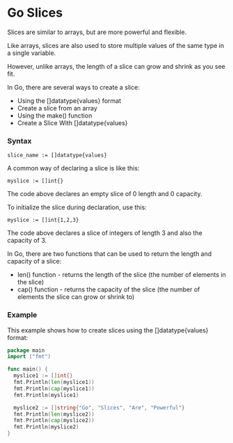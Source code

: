 # Go Slices
Slices are similar to arrays, but are more powerful and flexible.

Like arrays, slices are also used to store multiple values of the same type in a single variable.

However, unlike arrays, the length of a slice can grow and shrink as you see fit.

In Go, there are several ways to create a slice:

- Using the []datatype{values} format
- Create a slice from an array
- Using the make() function
- Create a Slice With []datatype{values}
### Syntax
`slice_name := []datatype{values}`

A common way of declaring a slice is like this:

`myslice := []int{}`

The code above declares an empty slice of 0 length and 0 capacity.

To initialize the slice during declaration, use this:

`myslice := []int{1,2,3}`

The code above declares a slice of integers of length 3 and also the capacity of 3.

In Go, there are two functions that can be used to return the length and capacity of a slice:

- len() function - returns the length of the slice (the number of elements in the slice)
- cap() function - returns the capacity of the slice (the number of elements the slice can grow or shrink to)
### Example
This example shows how to create slices using the []datatype{values} format:
``` go
package main
import ("fmt")

func main() {
  myslice1 := []int{}
  fmt.Println(len(myslice1))
  fmt.Println(cap(myslice1))
  fmt.Println(myslice1)

  myslice2 := []string{"Go", "Slices", "Are", "Powerful"}
  fmt.Println(len(myslice2))
  fmt.Println(cap(myslice2))
  fmt.Println(myslice2)
}
```
